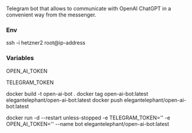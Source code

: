 Telegram bot that allows to communicate with OpenAI ChatGPT in a convenient way from the messenger.

### Env
ssh -i hetzner2 root@ip-address

### Variables
OPEN_AI_TOKEN

TELEGRAM_TOKEN

docker build -t open-ai-bot .
docker tag open-ai-bot:latest elegantelephant/open-ai-bot:latest
docker push elegantelephant/open-ai-bot:latest

docker run -d --restart unless-stopped -e TELEGRAM_TOKEN='' -e OPEN_AI_TOKEN='' --name bot elegantelephant/open-ai-bot:latest